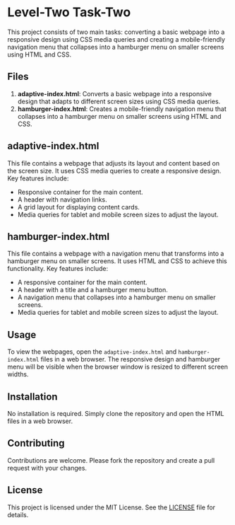 # Level-Two Task-Two

This project consists of two main tasks: converting a basic webpage into a responsive design using CSS media queries and creating a mobile-friendly navigation menu that collapses into a hamburger menu on smaller screens using HTML and CSS.

## Files

1. **adaptive-index.html**: Converts a basic webpage into a responsive design that adapts to different screen sizes using CSS media queries.
2. **hamburger-index.html**: Creates a mobile-friendly navigation menu that collapses into a hamburger menu on smaller screens using HTML and CSS.

## adaptive-index.html

This file contains a webpage that adjusts its layout and content based on the screen size. It uses CSS media queries to create a responsive design. Key features include:
- Responsive container for the main content.
- A header with navigation links.
- A grid layout for displaying content cards.
- Media queries for tablet and mobile screen sizes to adjust the layout.

## hamburger-index.html

This file contains a webpage with a navigation menu that transforms into a hamburger menu on smaller screens. It uses HTML and CSS to achieve this functionality. Key features include:
- A responsive container for the main content.
- A header with a title and a hamburger menu button.
- A navigation menu that collapses into a hamburger menu on smaller screens.
- Media queries for tablet and mobile screen sizes to adjust the layout.

## Usage

To view the webpages, open the `adaptive-index.html` and `hamburger-index.html` files in a web browser. The responsive design and hamburger menu will be visible when the browser window is resized to different screen widths.

## Installation

No installation is required. Simply clone the repository and open the HTML files in a web browser.

## Contributing

Contributions are welcome. Please fork the repository and create a pull request with your changes.

## License

This project is licensed under the MIT License. See the [LICENSE](../LICENSE) file for details.
